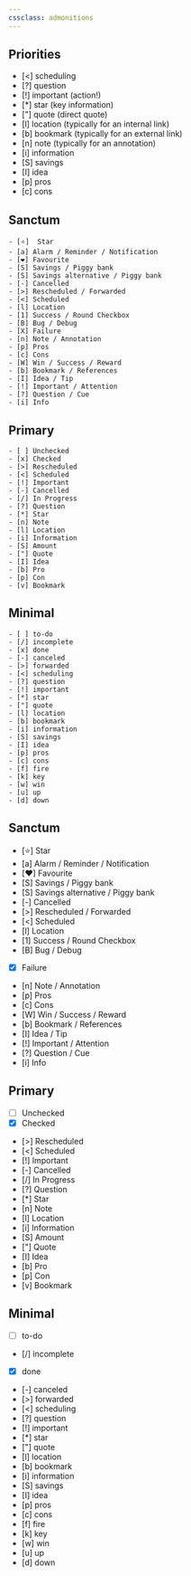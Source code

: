 ```yaml
---
cssclass: admonitions
---
```


## Priorities

- [<] scheduling
- [?] question
- [!] important (action!)
- [*] star (key information)
- ["] quote (direct quote)
- [l] location (typically for an internal link)
- [b] bookmark (typically for an external link)
- [n] note (typically for an annotation)
- [i] information
- [S] savings
- [I] idea
- [p] pros
- [c] cons


## Sanctum

```
- [⭐]  Star
- [a] Alarm / Reminder / Notification
- [❤] Favourite
- [S] Savings / Piggy bank
- [S] Savings alternative / Piggy bank
- [-] Cancelled
- [>] Rescheduled / Forwarded
- [<] Scheduled
- [l] Location
- [1] Success / Round Checkbox
- [B] Bug / Debug
- [X] Failure
- [n] Note / Annotation
- [p] Pros
- [c] Cons
- [W] Win / Success / Reward
- [b] Bookmark / References
- [I] Idea / Tip
- [!] Important / Attention
- [?] Question / Cue
- [i] Info
```

## Primary

```
- [ ] Unchecked
- [x] Checked
- [>] Rescheduled
- [<] Scheduled
- [!] Important
- [-] Cancelled
- [/] In Progress
- [?] Question
- [*] Star
- [n] Note
- [l] Location
- [i] Information  
- [S] Amount
- ["] Quote
- [I] Idea
- [b] Pro
- [p] Con
- [v] Bookmark
```

## Minimal

```
- [ ] to-do
- [/] incomplete
- [x] done
- [-] canceled
- [>] forwarded
- [<] scheduling
- [?] question
- [!] important
- [*] star
- ["] quote
- [l] location
- [b] bookmark
- [i] information
- [S] savings
- [I] idea
- [p] pros
- [c] cons
- [f] fire
- [k] key
- [w] win
- [u] up
- [d] down
```

## Sanctum

- [⭐]  Star
- [a] Alarm / Reminder / Notification
- [❤] Favourite
- [S] Savings / Piggy bank
- [S] Savings alternative / Piggy bank
- [-] Cancelled
- [>] Rescheduled / Forwarded
- [<] Scheduled
- [l] Location
- [1] Success / Round Checkbox
- [B] Bug / Debug
- [X] Failure
- [n] Note / Annotation
- [p] Pros
- [c] Cons
- [W] Win / Success / Reward
- [b] Bookmark / References
- [I] Idea / Tip
- [!] Important / Attention
- [?] Question / Cue
- [i] Info

## Primary

- [ ]  Unchecked
- [x] Checked
- [>] Rescheduled
- [<] Scheduled
- [!] Important
- [-] Cancelled
- [/] In Progress
- [?] Question
- [*] Star
- [n] Note
- [l] Location
- [i] Information  
- [S] Amount
- ["] Quote
- [I] Idea
- [b] Pro
- [p] Con
- [v] Bookmark

## Minimal

- [ ] to-do
- [/] incomplete
- [x] done
- [-] canceled
- [>] forwarded
- [<] scheduling
- [?] question
- [!] important
- [*] star
- ["] quote
- [l] location
- [b] bookmark
- [i] information
- [S] savings
- [I] idea
- [p] pros
- [c] cons
- [f] fire
- [k] key
- [w] win
- [u] up
- [d] down